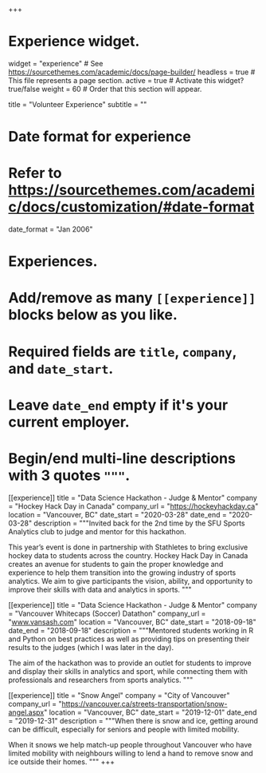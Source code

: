 +++
# Experience widget.
widget = "experience"  # See https://sourcethemes.com/academic/docs/page-builder/
headless = true  # This file represents a page section.
active = true  # Activate this widget? true/false
weight = 60  # Order that this section will appear.

title = "Volunteer Experience"
subtitle = ""

# Date format for experience
#   Refer to https://sourcethemes.com/academic/docs/customization/#date-format
date_format = "Jan 2006"

# Experiences.
#   Add/remove as many `[[experience]]` blocks below as you like.
#   Required fields are `title`, `company`, and `date_start`.
#   Leave `date_end` empty if it's your current employer.
#   Begin/end multi-line descriptions with 3 quotes `"""`.
[[experience]]
  title = "Data Science Hackathon - Judge & Mentor"
  company = "Hockey Hack Day in Canada"
  company_url = "https://hockeyhackday.ca"
  location = "Vancouver, BC"
  date_start = "2020-03-28"
  date_end = "2020-03-28"
  description = """Invited back for the 2nd time by the SFU Sports Analytics club to judge and mentor for this hackathon.
  
  This year’s event is done in partnership with Stathletes to bring exclusive hockey data to students across the country.  Hockey Hack Day in Canada creates an avenue for students to gain the proper knowledge and experience to help them transition into the growing industry of sports analytics.  We aim to give participants the vision, ability, and opportunity to improve their skills with data and analytics in sports.
  """

[[experience]]
  title = "Data Science Hackathon - Judge & Mentor"
  company = "Vancouver Whitecaps (Soccer) Datathon"
  company_url = "www.vansash.com"
  location = "Vancouver, BC"
  date_start = "2018-09-18"
  date_end = "2018-09-18"
  description = """Mentored students working in R and Python on best practices as well as providing tips on presenting their results to the judges (which I was later in the day).
  
  The aim of the hackathon was to provide an outlet for students to improve and display their skills in analytics and sport, while connecting them with professionals and researchers from sports analytics. 
  """
  
[[experience]]
  title = "Snow Angel"
  company = "City of Vancouver"
  company_url = "https://vancouver.ca/streets-transportation/snow-angel.aspx"
  location = "Vancouver, BC"
  date_start = "2019-12-01"
  date_end = "2019-12-31"
  description = """When there is snow and ice, getting around can be difficult, especially for seniors and people with limited mobility.
  
  When it snows we help match-up people throughout Vancouver who have limited mobility with neighbours willing to lend a hand to remove snow and ice outside their homes. 
  """
+++
